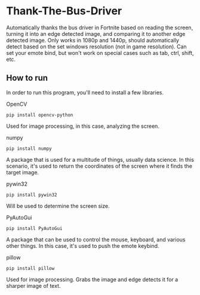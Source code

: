 # Thank-The-Bus-Driver
Automatically thanks the bus driver in Fortnite based on reading the screen, turning it into an edge detected image, and comparing it to another edge detected image.
Only works in 1080p and 1440p, should automatically detect based on the set windows resolution (not in game resolution).
Can set your emote bind, but won't work on special cases such as tab, ctrl, shift, etc.

## How to run
In order to run this program, you'll need to install a few libraries.

OpenCV

`pip install opencv-python`

Used for image processing, in this case, analyzing the screen.

numpy

`pip install numpy`

A package that is used for a multitude of things, usually data science. In this scenario, it's used to return the coordinates of the screen where it finds the target image.

pywin32

`pip install pywin32`

Will be used to determine the screen size.

PyAutoGui

`pip install PyAutoGui`

A package that can be used to control the mouse, keyboard, and various other things. In this case, it's used to push the emote keybind.

pillow

`pip install pillow`

Used for image processing. Grabs the image and edge detects it for a sharper image of text.